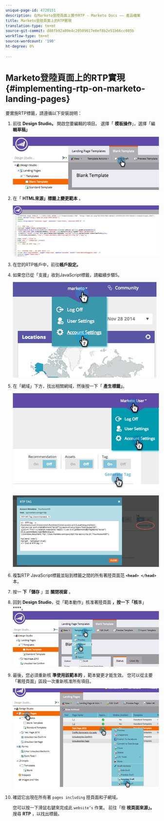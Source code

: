 ```yaml
---
unique-page-id: 4720151
description: 在Marketo登陸頁面上實作RTP - Marketo Docs —— 產品檔案
title: Marketo登陸頁面上的RTP實現
translation-type: tm+mt
source-git-commit: d88fb92a00e4c20509617e6ef8b2e51b66cc085b
workflow-type: tm+mt
source-wordcount: '190'
ht-degree: 0%

---
```



# Marketo登陸頁面上的RTP實現 {#implementing-rtp-on-marketo-landing-pages}

要實施RTP標籤，請遵循以下安裝說明：

1. 前往 **Design Studio。** 開啟您要編輯的項目。 選擇「 **模板操作**」，選擇「編 **輯草稿」**

   ![](assets/image2015-4-26-18-3a27-3a4.png)

1. 在「 **HTML來源」標籤上變更範本** 。

   ![](assets/image2015-4-26-18-3a28-3a17.png)

1. 在您的RTP帳戶中，前往**帳戶設定。**

1. 如果您已從「支援」收到JavaScript標籤，請繼續步驟5。

   ![](assets/image2014-11-30-15-3a19-3a21-2.png)

1. 在「網域」下方，找出相關網域，然後按一下「 **產生標籤」**。

   ![](assets/image2015-4-26-18-3a27-3a35.png)

   ![](assets/image2014-11-30-15-3a20-3a17-2.png)

1. 複製RTP JavaScript標籤並貼到標籤之間的所有著陸頁面范 **`<head> </head>`** 本。
1. 按一 **下「儲存** 」並 **關閉視窗** 。
1. 回到 **Design Studio**，從「範本動作」核准著陸頁面 **，按一下「核**&#x200B;準」 ****。\
   ![](assets/image2015-4-26-18-3a28-3a30.png)

1. 最後，您必須重新核 **準使用該範本的** ，範本變更才能生效。 您可以從主要「著陸頁面」區段一次重新核准所有項目。

   ![](assets/image2015-4-26-18-3a28-3a49.png)

1. 確認它出現在所有著 `pages including` 陸頁面和子網域。

   您可以按一下滑鼠右鍵來完成此 `website’s` 作業。 前往「檢 **視頁面來源」。** 搜尋 **RTP** ，以找出標籤。
